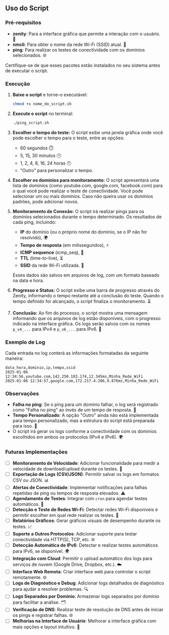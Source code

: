 ## Uso do Script

### Pré-requisitos
- **zenity**: Para a interface gráfica que permite a interação com o usuário. 🎨
- **nmcli**: Para obter o nome da rede Wi-Fi (SSID) atual. 📶
- **ping**: Para realizar os testes de conectividade com os domínios selecionados. 🌐

Certifique-se de que esses pacotes estão instalados no seu sistema antes de executar o script.

### Execução

1. **Baixe o script** e torne-o executável:
   ```bash
   chmod +x nome_do_script.sh
   ```

2. **Execute o script** no terminal:
   ```bash
   ./ping_script.sh
   ```

3. **Escolher o tempo do teste:**
   O script exibe uma janela gráfica onde você pode escolher o tempo para o teste, entre as opções:
   - 60 segundos ⏱️
   - 5, 15, 30 minutos 🕒
   - 1, 2, 4, 8, 16, 24 horas 🕙
   - "Outro" para personalizar o tempo.

4. **Escolher os domínios para monitoramento:**
   O script apresentará uma lista de domínios (como youtube.com, google.com, facebook.com) para o qual você pode realizar o teste de conectividade. Você pode selecionar um ou mais domínios. Caso não queira usar os domínios padrões, pode adicionar novos.

5. **Monitoramento de Conexão:**
   O script irá realizar pings para os domínios selecionados durante o tempo determinado. Os resultados de cada ping, incluindo:
   - **IP** do domínio (ou o próprio nome do domínio, se o IP não for resolvido), 🌍
   - **Tempo de resposta** (em milissegundos), ⚡
   - **ICMP sequence** (icmp_seq), 🔢
   - **TTL** (time-to-live), ⏳
   - **SSID** da rede Wi-Fi utilizada. 📶

   Esses dados são salvos em arquivos de log, com um formato baseado na data e hora.

6. **Progresso e Status:**
   O script exibe uma barra de progresso através do Zenity, informando o tempo restante até a conclusão do teste. Quando o tempo definido for alcançado, o script finaliza o monitoramento. ⏳

7. **Conclusão:**
   Ao fim do processo, o script mostra uma mensagem informando que os arquivos de log estão disponíveis, com o progresso indicado na interface gráfica. Os logs serão salvos com os nomes `p_v4_...` para IPv4 e `p_v6_...` para IPv6. 📂

### Exemplo de Log
Cada entrada no log conterá as informações formatadas da seguinte maneira:
```
data_hora,dominio,ip,tempo,ssid
2025-01-06 12:34:56,youtube.com,142.250.183.174,12.345ms,Minha_Rede_WiFi
2025-01-06 12:34:57,google.com,172.217.4.206,9.876ms,Minha_Rede_WiFi
```

### Observações

- **Falha no ping**: Se o ping para um domínio falhar, o log será registrado como "Falha no ping" ao invés de um tempo de resposta. 🚫
- **Tempo Personalizado**: A opção "Outro" ainda não está implementada para tempo personalizado, mas a estrutura do script está preparada para isso. 🔧
- O script irá gerar os logs conforme a conectividade com os domínios escolhidos em ambos os protocolos (IPv4 e IPv6). 🌍

### Futuras Implementações

- [ ] **Monitoramento de Velocidade**: Adicionar funcionalidade para medir a velocidade de download/upload durante os testes. 🚀
- [ ] **Exportação de Logs (CSV/JSON)**: Permitir salvar os logs em formatos CSV ou JSON. 📊
- [ ] **Alertas de Conectividade**: Implementar notificações para falhas repetidas de ping ou tempos de resposta elevados. ⚠️
- [ ] **Agendamento de Testes**: Integrar com `cron` para agendar testes automáticos. 📅
- [ ] **Detecção e Teste de Redes Wi-Fi**: Detectar redes Wi-Fi disponíveis e permitir escolher em qual rede realizar os testes. 📡
- [ ] **Relatórios Gráficos**: Gerar gráficos visuais de desempenho durante os testes. 📈
- [ ] **Suporte a Outros Protocolos**: Adicionar suporte para testar conectividade via HTTP(S), TCP, etc. 🌐
- [ ] **Detecção Automática de IPv6**: Detectar e realizar testes automáticos para IPv6, se disponível. 🌍
- [ ] **Integração com Cloud**: Permitir o upload automático dos logs para serviços de nuvem (Google Drive, Dropbox, etc.). ☁️
- [ ] **Interface Web Remota**: Criar interface web para controlar o script remotamente. 🌐
- [ ] **Logs de Diagnóstico e Debug**: Adicionar logs detalhados de diagnóstico para ajudar a resolver problemas. 🔍
- [ ] **Logs Separados por Domínio**: Armazenar logs separados por domínio para facilitar a análise. 🗂️
- [ ] **Verificação de DNS**: Realizar teste de resolução de DNS antes de iniciar os pings e registrar falhas. 🌐
- [ ] **Melhorias na Interface de Usuário**: Melhorar a interface gráfica com mais opções e layout intuitivo. 🎨